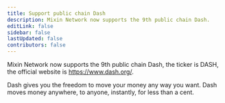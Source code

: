 ```yaml
---
title: Support public chain Dash
description: Mixin Network now supports the 9th public chain Dash.
editLink: false
sidebar: false
lastUpdated: false
contributors: false
---
```


Mixin Network now supports the 9th public chain Dash, the ticker is DASH, the official website is https://www.dash.org/.

Dash gives you the freedom to move your money any way you want. Dash moves money anywhere, to anyone, instantly, for less than a cent.